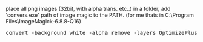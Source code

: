 place all png images (32bit, with alpha trans. etc..) in a folder,
add 'convers.exe' path of image magic to the PATH.
(for me thats in C:\\Program Files\\ImageMagick-6.8.8-Q16)

<pre>
convert -background white -alpha remove -layers OptimizePlus -delay 25x100 myImagePrefix-*.png -loop 0 myAnimatedGif.gif
</pre>